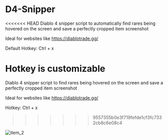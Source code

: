 # D4-Snipper
<<<<<<< HEAD
Diablo 4 snipper script to automatically find rares being hovered on the screen and save a perfectly cropped item screenshot

Ideal for websites like https://diablotrade.gg/

Default Hotkey: Ctrl + x

Hotkey is customizable
=======
Diablo 4 snipper script to find rares being hovered on the screen and save a perfectly cropped item screenshot

Ideal for websites like https://diablotrade.gg/

Hotkey: Ctrl + x
>>>>>>> 9557355b0e3f719fefde1cf3fc7332cb8c6e08c4

![item_2](https://github.com/Hai-la/D4-Snipper/assets/139584887/0c7c9a9c-17b0-4ecc-8c3a-7e4a6af1a899)
